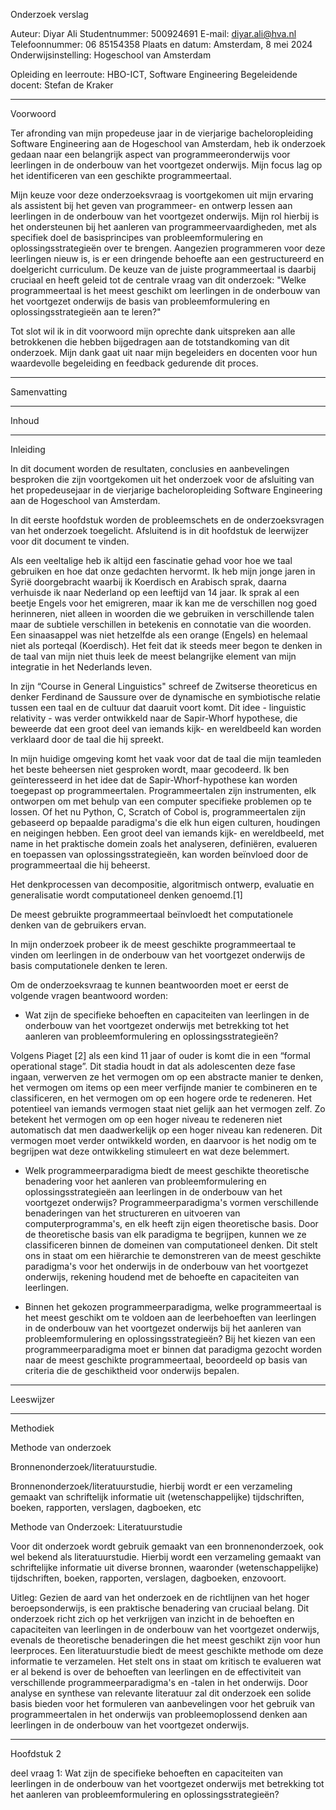 Onderzoek verslag

Auteur: Diyar Ali
Studentnummer: 500924691
E-mail: diyar.ali@hva.nl
Telefoonnummer: 06 85154358
Plaats en datum: Amsterdam, 8 mei 2024
Onderwijsinstelling: Hogeschool van Amsterdam

Opleiding en leerroute: HBO-ICT, Software Engineering
Begeleidende docent: Stefan de Kraker

---

Voorwoord

Ter afronding van mijn propedeuse jaar in de vierjarige bacheloropleiding Software Engineering aan de Hogeschool van Amsterdam, heb ik onderzoek gedaan naar een belangrijk aspect van programmeeronderwijs voor leerlingen in de onderbouw van het voortgezet onderwijs. Mijn focus lag op het identificeren van een geschikte programmeertaal.

Mijn keuze voor deze onderzoeksvraag is voortgekomen uit mijn ervaring als assistent bij het geven van programmeer- en ontwerp lessen aan leerlingen in de onderbouw van het voortgezet onderwijs. Mijn rol hierbij is het ondersteunen bij het aanleren van programmeervaardigheden, met als specifiek doel de basisprincipes van probleemformulering en oplossingsstrategieën over te brengen. Aangezien programmeren voor deze leerlingen nieuw is, is er een dringende behoefte aan een gestructureerd en doelgericht curriculum. De keuze van de juiste programmeertaal is daarbij cruciaal en heeft geleid tot de centrale vraag van dit onderzoek: "Welke programmeertaal is het meest geschikt om leerlingen in de onderbouw van het voortgezet onderwijs de basis van probleemformulering en oplossingsstrategieën aan te leren?"

Tot slot wil ik in dit voorwoord mijn oprechte dank uitspreken aan alle betrokkenen die hebben bijgedragen aan de totstandkoming van dit onderzoek. Mijn dank gaat uit naar mijn begeleiders en docenten voor hun waardevolle begeleiding en feedback gedurende dit proces.

---

Samenvatting

---

Inhoud

---

Inleiding

In dit document worden de resultaten, conclusies en aanbevelingen besproken die zijn voortgekomen uit het onderzoek voor de afsluiting van het propedeusejaar in de vierjarige bacheloropleiding Software Engineering aan de Hogeschool van Amsterdam.

In dit eerste hoofdstuk worden de probleemschets en de onderzoeksvragen van het onderzoek toegelicht. Afsluitend is in dit hoofdstuk de leerwijzer voor dit document te vinden.

Als een veeltalige heb ik altijd een fascinatie gehad voor hoe we taal gebruiken en hoe dat onze gedachten hervormt. Ik heb mijn jonge jaren in Syrië doorgebracht waarbij ik Koerdisch en Arabisch sprak, daarna verhuisde ik naar Nederland op een leeftijd van 14 jaar. Ik sprak al een beetje Engels voor het emigreren, maar ik kan me de verschillen nog goed herinneren, niet alleen in woorden die we gebruiken in verschillende talen maar de subtiele verschillen in betekenis en connotatie van die woorden. Een sinaasappel was niet hetzelfde als een orange (Engels) en helemaal niet als porteqal (Koerdisch). Het feit dat ik steeds meer begon te denken in de taal van mijn niet thuis leek de meest belangrijke element van mijn integratie in het Nederlands leven.

In zijn “Course in General Linguistics" schreef de Zwitserse theoreticus en denker Ferdinand de Saussure over de dynamische en symbiotische relatie tussen een taal en de cultuur dat daaruit voort komt. Dit idee - linguistic relativity - was verder ontwikkeld naar de Sapir-Whorf hypothese, die beweerde dat een groot deel van iemands kijk- en wereldbeeld kan worden verklaard door de taal die hij spreekt.

In mijn huidige omgeving komt het vaak voor dat de taal die mijn teamleden het beste beheersen niet gesproken wordt, maar gecodeerd. Ik ben geïnteresseerd in het idee dat de Sapir-Whorf-hypothese kan worden toegepast op programmeertalen. Programmeertalen zijn instrumenten, elk ontworpen om met behulp van een computer specifieke problemen op te lossen. Of het nu Python, C, Scratch of Cobol is, programmeertalen zijn gebaseerd op bepaalde paradigma's die elk hun eigen culturen, houdingen en neigingen hebben.  Een groot deel van iemands kijk- en wereldbeeld, met name in het praktische domein zoals het analyseren, definiëren, evalueren en toepassen van oplossingsstrategieën, kan worden beïnvloed door de programmeertaal die hij beheerst. 

Het denkprocessen van decompositie, algoritmisch ontwerp, evaluatie en generalisatie wordt computationeel denken genoemd.<a id="1">[1]</a>

De meest gebruikte programmeertaal beïnvloedt het computationele denken van de gebruikers ervan.

In mijn onderzoek probeer ik de meest geschikte programmeertaal te vinden om leerlingen in de onderbouw van het voortgezet onderwijs de basis computationele denken te leren.

Om de onderzoeksvraag te kunnen beantwoorden moet er eerst de volgende vragen beantwoord worden:

- Wat zijn de specifieke behoeften en capaciteiten van leerlingen in de onderbouw van het voortgezet onderwijs met betrekking tot het aanleren van probleemformulering en oplossingsstrategieën?

Volgens Piaget <a id="2">[2]</a> als een kind 11 jaar of ouder is komt die in een “formal operational stage”. Dit stadia houdt in dat als adolescenten deze fase ingaan, verwerven ze het vermogen om op een abstracte manier te denken, het vermogen om items op een meer verfijnde manier te combineren en te classificeren, en het vermogen om op een hogere orde te redeneren.
Het potentieel van iemands vermogen staat niet gelijk aan het vermogen zelf. Zo betekent het vermogen om op een hoger niveau te redeneren niet automatisch dat men daadwerkelijk op een hoger niveau kan redeneren. Dit vermogen moet verder ontwikkeld worden, en daarvoor is het nodig om te begrijpen wat deze ontwikkeling stimuleert en wat deze belemmert.


- Welk programmeerparadigma biedt de meest geschikte theoretische benadering voor het aanleren van probleemformulering en oplossingsstrategieën aan leerlingen in de onderbouw van het voortgezet onderwijs?
Programmeerparadigma's vormen verschillende benaderingen van het structureren en uitvoeren van computerprogramma's, en elk heeft zijn eigen theoretische basis. Door de theoretische basis van elk paradigma te begrijpen, kunnen we ze classificeren binnen de domeinen van computationeel denken. Dit stelt ons in staat om een hiërarchie te demonstreren van de meest geschikte paradigma's voor het onderwijs in de onderbouw van het voortgezet onderwijs, rekening houdend met de behoefte en capaciteiten van leerlingen. 


- Binnen het gekozen programmeerparadigma, welke programmeertaal is het meest geschikt om te voldoen aan de leerbehoeften van leerlingen in de onderbouw van het voortgezet onderwijs bij het aanleren van probleemformulering en oplossingsstrategieën?
Bij het kiezen van een programmeerparadigma moet er binnen dat paradigma gezocht worden naar de meest geschikte programmeertaal, beoordeeld op basis van criteria die de geschiktheid voor onderwijs bepalen.

---

Leeswijzer

---

Methodiek

Methode van onderzoek

Bronnenonderzoek/literatuurstudie.

Bronnenonderzoek/literatuurstudie, hierbij wordt er een verzameling gemaakt van schriftelijk informatie uit (wetenschappelijke) tijdschriften, boeken, rapporten, verslagen, dagboeken, etc



Methode van Onderzoek: Literatuurstudie

Voor dit onderzoek wordt gebruik gemaakt van een bronnenonderzoek, ook wel bekend als literatuurstudie. Hierbij wordt een verzameling gemaakt van schriftelijke informatie uit diverse bronnen, waaronder (wetenschappelijke) tijdschriften, boeken, rapporten, verslagen, dagboeken, enzovoort.

Uitleg:
Gezien de aard van het onderzoek en de richtlijnen van het hoger beroepsonderwijs, is een praktische benadering van cruciaal belang. Dit onderzoek richt zich op het verkrijgen van inzicht in de behoeften en capaciteiten van leerlingen in de onderbouw van het voortgezet onderwijs, evenals de theoretische benaderingen die het meest geschikt zijn voor hun leerproces. Een literatuurstudie biedt de meest geschikte methode om deze informatie te verzamelen. Het stelt ons in staat om kritisch te evalueren wat er al bekend is over de behoeften van leerlingen en de effectiviteit van verschillende programmeerparadigma's en -talen in het onderwijs. Door analyse en synthese van relevante literatuur zal dit onderzoek een solide basis bieden voor het formuleren van aanbevelingen voor het gebruik van programmeertalen in het onderwijs van probleemoplossend denken aan leerlingen in de onderbouw van het voortgezet onderwijs.

---

Hoofdstuk 2 

deel vraag 1: Wat zijn de specifieke behoeften en capaciteiten van leerlingen in de onderbouw van het voortgezet onderwijs met betrekking tot het aanleren van probleemformulering en oplossingsstrategieën? 

